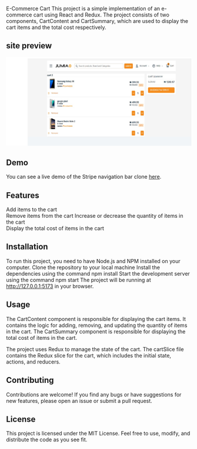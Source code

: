 E-Commerce Cart
This project is a simple implementation of an e-commerce cart using React and Redux. The project consists of two components, CartContent and CartSummary, which are used to display the cart items and the total cost respectively.

## site preview

![site preview](jumiaCartClone.jpg)


## Demo

You can see a live demo of the Stripe navigation bar clone [here](https://pascalproject-jumia-cart.netlify.app/).

## Features
Add items to the cart  <br/>
Remove items from the cart
Increase or decrease the quantity of items in the cart  <br/>
Display the total cost of items in the cart  <br/>

## Installation
To run this project, you need to have Node.js and NPM installed on your computer. 
Clone the repository to your local machine
Install the dependencies using the command npm install
Start the development server using the command npm start
The project will be running at http://127.0.0.1:5173 in your browser.

## Usage
The CartContent component is responsible for displaying the cart items. It contains the logic for adding, removing, and updating the quantity of items in the cart. The CartSummary component is responsible for displaying the total cost of items in the cart.

The project uses Redux to manage the state of the cart. The cartSlice file contains the Redux slice for the cart, which includes the initial state, actions, and reducers.

## Contributing
Contributions are welcome! If you find any bugs or have suggestions for new features, please open an issue or submit a pull request.

## License
This project is licensed under the MIT License. Feel free to use, modify, and distribute the code as you see fit.
